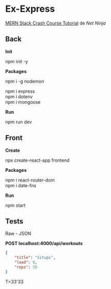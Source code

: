 # Ex-Express

[MERN Stack Crash Course Tutorial](https://www.youtube.com/playlist?list=PL4cUxeGkcC9iJ_KkrkBZWZRHVwnzLIoUE) de *Net Ninja*

## Back

**Init**

npm init -y

**Packages**

npm i -g nodemon

npm i express<br>
npm i dotenv<br>
npm i mongoose

**Run**

npm run dev

## Front

**Create**

npx create-react-app frontend

**Packages**

npm i react-router-dom<br>
npm i date-fns

**Run**

npm start

## Tests

Raw - JSON

**POST localhost:4000/api/workouts**

```json
{
    "title": "Situps",
    "load": 0,
    "reps": 50
}
```

T=33'33



























